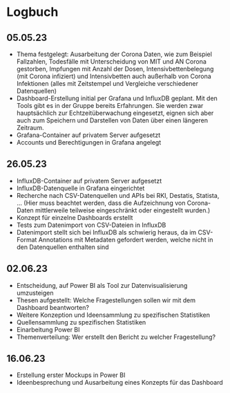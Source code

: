 # Logbuch

## 05.05.23

- Thema festgelegt: Ausarbeitung der Corona Daten, wie zum Beispiel Fallzahlen, Todesfälle mit Unterscheidung von MIT und AN Corona gestorben, 
Impfungen mit Anzahl der Dosen, Intensivbettenbelegung (mit Corona infiziert) und Intensivbetten auch außerhalb von Corona Infektionen (alles mit Zeitstempel und Vergleiche verschiedener Datenquellen)
- Dashboard-Erstellung initial per Grafana und InfluxDB geplant. Mit den Tools gibt es in der Gruppe bereits Erfahrungen. Sie werden zwar hauptsächlich zur Echtzeitüberwachung eingesetzt, eignen sich aber auch zum Speichern und Darstellen von Daten über einen längeren Zeitraum.
- Grafana-Container auf privatem Server aufgesetzt
- Accounts und Berechtigungen in Grafana angelegt

## 26.05.23

- InfluxDB-Container auf privatem Server aufgesetzt
- InfluxDB-Datenquelle in Grafana eingerichtet
- Recherche nach CSV-Datenquellen und APIs bei RKI, Destatis, Statista, ... (Hier muss beachtet werden, dass die Aufzeichnung von Corona-Daten mittlerweile teilweise eingeschränkt oder eingestellt wurden.)
- Konzept für einzelne Dashboards erstellt
- Tests zum Datenimport von CSV-Dateien in InfluxDB
- Datenimport stellt sich bei InfluxDB als schwierig heraus, da im CSV-Format Annotations mit Metadaten gefordert werden, welche nicht in den Datenquellen enthalten sind

## 02.06.23

- Entscheidung, auf Power BI als Tool zur Datenvisualisierung umzusteigen
- Thesen aufgestellt: Welche Fragestellungen sollen wir mit dem Dashboard beantworten?
- Weitere Konzeption und Ideensammlung zu spezifischen Statistiken
- Quellensammlung zu spezifischen Statistiken
- Einarbeitung Power BI
- Themenverteilung: Wer erstellt den Bericht zu welcher Fragestellung?

## 16.06.23

- Erstellung erster Mockups in Power BI
- Ideenbesprechung und Ausarbeitung eines Konzepts für das Dashboard
